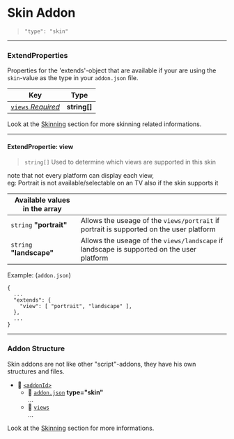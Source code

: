 # Skin Addon

> `"type": "skin"`

---
### ExtendProperties
Properties for the 'extends'-object that are available if your are using the `skin`-value as the type in your `addon.json` file.  

| Key | Type |
| ------------- | ------------- |
| [`views` *Required*](#extendpropertie-view) | **string[]** |

Look at the [Skinning](/development/skin/structure.md) section for more skinning related informations.
___
#### **ExtendPropertie:** view
> `string[]` Used to determine which views are supported in this skin

note that not every platform can display each view,  
eg: Portrait is not available/selectable on an TV also if the skin supports it

| Available values in the array | |
| ------------- | ------------- |
| `string` **"portrait"** | Allows the useage of the `views/portrait` if portrait is supported on the user platform |
| `string` **"landscape"** | Allows the useage of the `views/landscape` if landscape is supported on the user platform |

Example: (`addon.json`)
```
{
  ...
  "extends": {
    "view": [ "portrait", "landscape" ],
  },
  ...
}
```
---
### Addon Structure
Skin addons are not like other "script"-addons, they have his own structures and files.  

- 📁 [`<addonId>`](/development/misc/addonid.md)
  - 📰 [`addon.json`](/development/addon/addonjson.md) **type="skin"**  
  ...  
  - 📁 [`views`](/development/skin/structure.md#views-folder)  
  ...  

Look at the [Skinning](/development/skin/structure.md) section for more informations.
